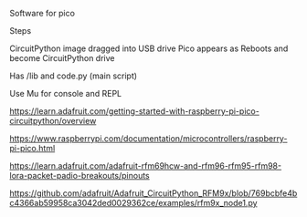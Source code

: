Software for pico

Steps

CircuitPython image dragged into USB drive Pico appears as
Reboots and become CircuitPython drive

Has /lib and code.py (main script)

Use Mu for console and REPL


https://learn.adafruit.com/getting-started-with-raspberry-pi-pico-circuitpython/overview

https://www.raspberrypi.com/documentation/microcontrollers/raspberry-pi-pico.html

https://learn.adafruit.com/adafruit-rfm69hcw-and-rfm96-rfm95-rfm98-lora-packet-padio-breakouts/pinouts

https://github.com/adafruit/Adafruit_CircuitPython_RFM9x/blob/769bcbfe4bc4366ab59958ca3042ded0029362ce/examples/rfm9x_node1.py